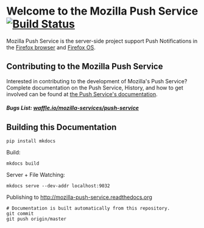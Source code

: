 # Welcome to the Mozilla Push Service [![Build Status](https://travis-ci.org/mozilla-services/autopush.svg?branch=master)](https://travis-ci.org/mozilla-services/autopush)

Mozilla Push Service is the server-side project support Push Notifications in
the [Firefox browser][ffx] and [Firefox OS][fxos].

## Contributing to the Mozilla Push Service

Interested in contributing to the development of Mozilla's Push Service?
Complete documentation on the Push Service, History, and how to get involved
can be found at [the Push Service's documentation](http://mozilla-push-service.readthedocs.org/).

##### Bugs List: [waffle.io/mozilla-services/push-service](https://waffle.io/mozilla-services/push-service/)

## Building this Documentation

```
pip install mkdocs
```

Build:

```
mkdocs build
```

Server + File Watching:

```
mkdocs serve --dev-addr localhost:9032
```

Publishing to http://mozilla-push-service.readthedocs.org

```
# Documentation is built automatically from this repository.
git commit
git push origin/master
```

[fxos]: https://www.mozilla.org/en-US/firefox/os/
[ffx]: https://www.mozilla.org/en-US/firefox/
